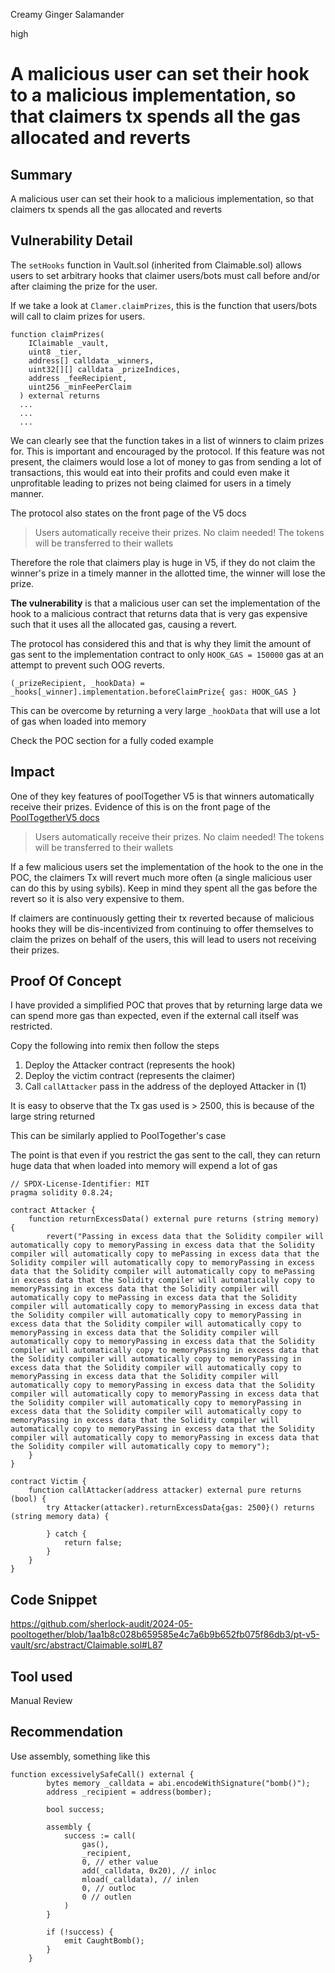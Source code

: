 Creamy Ginger Salamander

high

# A malicious user can set their hook to a malicious implementation, so that claimers tx spends all the gas allocated and reverts

## Summary
A malicious user can set their hook to a malicious implementation, so that claimers tx spends all the gas allocated and reverts

## Vulnerability Detail
The `setHooks` function in Vault.sol (inherited from Claimable.sol) allows users to set arbitrary hooks that claimer users/bots must call before and/or after claiming the prize for the user.

If we take a look at `Clamer.claimPrizes`, this is the function that users/bots will call to claim prizes for users. 

```solidity
function claimPrizes(
    IClaimable _vault,
    uint8 _tier,
    address[] calldata _winners,
    uint32[][] calldata _prizeIndices,
    address _feeRecipient,
    uint256 _minFeePerClaim
  ) external returns
  ...
  ...
  ...
```

We can clearly see that the function takes in a list of winners to claim prizes for. This is important and encouraged by the protocol. If this feature was not present, the claimers would lose a lot of money to gas from sending a lot of transactions, this would eat into their profits and could even make it unprofitable leading to prizes not being claimed for users in a timely manner.

The protocol also states on the front page of the V5 docs 

>Users automatically receive their prizes. No claim needed! The tokens will be transferred to their wallets

Therefore the role that claimers play is huge in V5, if they do not claim the winner's prize in a timely manner in the allotted time, the winner will lose the prize.

**The vulnerability** is that a malicious user can set the implementation of the hook to a malicious contract that returns data that is very gas expensive such that it uses all the allocated gas, causing a revert.

The protocol has considered this and that is why they limit the amount of gas sent to the implementation contract to only `HOOK_GAS = 150000` gas at an attempt to prevent such OOG reverts.

```solidity
(_prizeRecipient, _hookData) = _hooks[_winner].implementation.beforeClaimPrize{ gas: HOOK_GAS }
```

This can be overcome by returning a very large `_hookData` that will use a lot of gas when loaded into memory

Check the POC section for a fully coded example

## Impact
One of they key features of poolTogether V5 is that winners automatically receive their prizes. Evidence of this is on the front page of the [PoolTogetherV5 docs](https://dev.pooltogether.com/protocol/design/)
>Users automatically receive their prizes. No claim needed! The tokens will be transferred to their wallets

If a few malicious users set the implementation of the hook to the one in the POC, the claimers Tx will revert much more often (a single malicious user can do this by using sybils). Keep in mind they spent all the gas before the revert so it is also very expensive to them.

If claimers are continuously getting their tx reverted because of malicious hooks they will be dis-incentivized from continuing to offer themselves to claim the prizes on behalf of the users, this will lead to users not receiving their prizes.

## Proof Of Concept
I have provided a simplified POC that proves that by returning large data we can spend more gas than expected, even if the external call itself was restricted.

Copy the following into remix then follow the steps

1. Deploy the Attacker contract (represents the hook)
2. Deploy the victim contract (represents the claimer)
3. Call `callAttacker` pass in the address of the deployed Attacker in (1)

It is easy to observe that the Tx gas used is > 2500, this is because of the large string returned

This can be similarly applied to PoolTogether's case

The point is that even if you restrict the gas sent to the call, they can return huge data that when loaded into memory will expend a lot of gas

```solidity
// SPDX-License-Identifier: MIT
pragma solidity 0.8.24;

contract Attacker {
    function returnExcessData() external pure returns (string memory) {
        revert("Passing in excess data that the Solidity compiler will automatically copy to memoryPassing in excess data that the Solidity compiler will automatically copy to mePassing in excess data that the Solidity compiler will automatically copy to memoryPassing in excess data that the Solidity compiler will automatically copy to mePassing in excess data that the Solidity compiler will automatically copy to memoryPassing in excess data that the Solidity compiler will automatically copy to mePassing in excess data that the Solidity compiler will automatically copy to memoryPassing in excess data that the Solidity compiler will automatically copy to memoryPassing in excess data that the Solidity compiler will automatically copy to memoryPassing in excess data that the Solidity compiler will automatically copy to memoryPassing in excess data that the Solidity compiler will automatically copy to memoryPassing in excess data that the Solidity compiler will automatically copy to memoryPassing in excess data that the Solidity compiler will automatically copy to memoryPassing in excess data that the Solidity compiler will automatically copy to memoryPassing in excess data that the Solidity compiler will automatically copy to memoryPassing in excess data that the Solidity compiler will automatically copy to memoryPassing in excess data that the Solidity compiler will automatically copy to memoryPassing in excess data that the Solidity compiler will automatically copy to memoryPassing in excess data that the Solidity compiler will automatically copy to memoryPassing in excess data that the Solidity compiler will automatically copy to memory");
    }
}

contract Victim {
    function callAttacker(address attacker) external pure returns (bool) {
        try Attacker(attacker).returnExcessData{gas: 2500}() returns (string memory data) {
            
        } catch {
            return false;
        }
    }
}
```

## Code Snippet
https://github.com/sherlock-audit/2024-05-pooltogether/blob/1aa1b8c028b659585e4c7a6b9b652fb075f86db3/pt-v5-vault/src/abstract/Claimable.sol#L87

## Tool used

Manual Review

## Recommendation
Use assembly, something like this

```solidity
function excessivelySafeCall() external {
        bytes memory _calldata = abi.encodeWithSignature("bomb()");
        address _recipient = address(bomber);

        bool success;

        assembly {
            success := call(
                gas(),
                _recipient,
                0, // ether value
                add(_calldata, 0x20), // inloc
                mload(_calldata), // inlen
                0, // outloc
                0 // outlen
            )
        }

        if (!success) {
            emit CaughtBomb();
        }
    }
```
